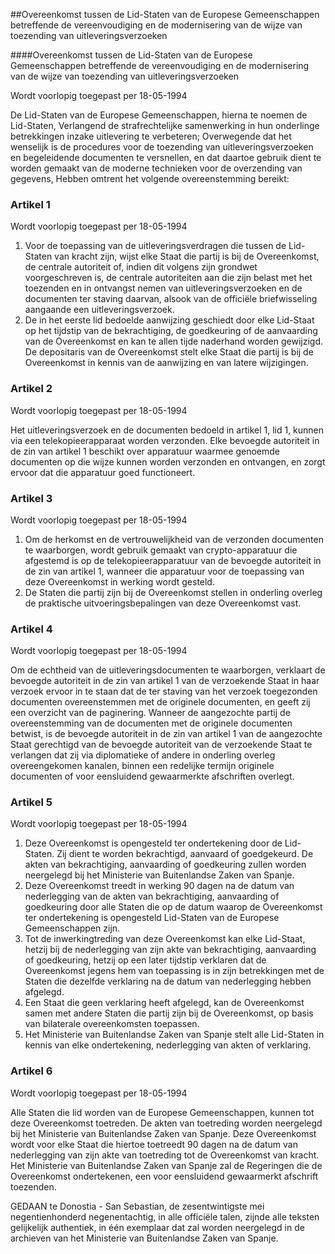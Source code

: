 <meta http-equiv='Content-Type' content='text/html; charset=utf-8' />

##Overeenkomst tussen de Lid-Staten van de Europese Gemeenschappen betreffende de vereenvoudiging en de modernisering van de wijze van toezending van uitleveringsverzoeken

####Overeenkomst tussen de Lid-Staten van de Europese Gemeenschappen betreffende de vereenvoudiging en de modernisering van de wijze van toezending van uitleveringsverzoeken

Wordt voorlopig toegepast per 18-05-1994 

De Lid-Staten van de Europese Gemeenschappen, hierna te noemen de Lid-Staten, Verlangend de strafrechtelijke samenwerking in hun onderlinge betrekkingen inzake uitlevering te verbeteren; Overwegende dat het wenselijk is de procedures voor de toezending van uitleveringsverzoeken en begeleidende documenten te versnellen, en dat daartoe gebruik dient te worden gemaakt van de moderne technieken voor de overzending van gegevens, Hebben omtrent het volgende overeenstemming bereikt:    

### Artikel  1  
Wordt voorlopig toegepast per 18-05-1994 

1.  Voor de toepassing van de uitleveringsverdragen die tussen de Lid-Staten van kracht zijn, wijst elke Staat die partij is bij de Overeenkomst, de centrale autoriteit of, indien dit volgens zijn grondwet voorgeschreven is, de centrale autoriteiten aan die zijn belast met het toezenden en in ontvangst nemen van uitleveringsverzoeken en de documenten ter staving daarvan, alsook van de officiële briefwisseling aangaande een uitleveringsverzoek.   
2.  De in het eerste lid bedoelde aanwijzing geschiedt door elke Lid-Staat op het tijdstip van de bekrachtiging, de goedkeuring of de aanvaarding van de Overeenkomst en kan te allen tijde naderhand worden gewijzigd. De depositaris van de Overeenkomst stelt elke Staat die partij is bij de Overeenkomst in kennis van de aanwijzing en van latere wijzigingen.  

### Artikel  2  
Wordt voorlopig toegepast per 18-05-1994 

Het uitleveringsverzoek en de documenten bedoeld in artikel 1, lid 1, kunnen via een telekopieerapparaat worden verzonden. Elke bevoegde autoriteit in de zin van artikel 1 beschikt over apparatuur waarmee genoemde documenten op die wijze kunnen worden verzonden en ontvangen, en zorgt ervoor dat die apparatuur goed functioneert. 

### Artikel  3  
Wordt voorlopig toegepast per 18-05-1994 

1.  Om de herkomst en de vertrouwelijkheid van de verzonden documenten te waarborgen, wordt gebruik gemaakt van crypto-apparatuur die afgestemd is op de telekopieerapparatuur van de bevoegde autoriteit in de zin van artikel 1, wanneer die apparatuur voor de toepassing van deze Overeenkomst in werking wordt gesteld.   
2.  De Staten die partij zijn bij de Overeenkomst stellen in onderling overleg de praktische uitvoeringsbepalingen van deze Overeenkomst vast.  

### Artikel  4  
Wordt voorlopig toegepast per 18-05-1994 

Om de echtheid van de uitleveringsdocumenten te waarborgen, verklaart de bevoegde autoriteit in de zin van artikel 1 van de verzoekende Staat in haar verzoek ervoor in te staan dat de ter staving van het verzoek toegezonden documenten overeenstemmen met de originele documenten, en geeft zij een overzicht van de paginering. Wanneer de aangezochte partij de overeenstemming van de documenten met de originele documenten betwist, is de bevoegde autoriteit in de zin van artikel 1 van de aangezochte Staat gerechtigd van de bevoegde autoriteit van de verzoekende Staat te verlangen dat zij via diplomatieke of andere in onderling overleg overeengekomen kanalen, binnen een redelijke termijn originele documenten of voor eensluidend gewaarmerkte afschriften overlegt. 

### Artikel  5  
Wordt voorlopig toegepast per 18-05-1994 

1.  Deze Overeenkomst is opengesteld ter ondertekening door de Lid-Staten. Zij dient te worden bekrachtigd, aanvaard of goedgekeurd. De akten van bekrachtiging, aanvaarding of goedkeuring zullen worden neergelegd bij het Ministerie van Buitenlandse Zaken van Spanje.   
2.  Deze Overeenkomst treedt in werking 90 dagen na de datum van nederlegging van de akten van bekrachtiging, aanvaarding of goedkeuring door alle Staten die op de datum waarop de Overeenkomst ter ondertekening is opengesteld Lid-Staten van de Europese Gemeenschappen zijn.   
3.  Tot de inwerkingtreding van deze Overeenkomst kan elke Lid-Staat, hetzij bij de nederlegging van zijn akte van bekrachtiging, aanvaarding of goedkeuring, hetzij op een later tijdstip verklaren dat de Overeenkomst jegens hem van toepassing is in zijn betrekkingen met de Staten die dezelfde verklaring na de datum van nederlegging hebben afgelegd.   
4.  Een Staat die geen verklaring heeft afgelegd, kan de Overeenkomst samen met andere Staten die partij zijn bij de Overeenkomst, op basis van bilaterale overeenkomsten toepassen.   
5.  Het Ministerie van Buitenlandse Zaken van Spanje stelt alle Lid-Staten in kennis van elke ondertekening, nederlegging van akten of verklaring.  

### Artikel  6  
Wordt voorlopig toegepast per 18-05-1994 

Alle Staten die lid worden van de Europese Gemeenschappen, kunnen tot deze Overeenkomst toetreden. De akten van toetreding worden neergelegd bij het Ministerie van Buitenlandse Zaken van Spanje. Deze Overeenkomst wordt voor elke Staat die hiertoe toetreedt 90 dagen na de datum van nederlegging van zijn akte van toetreding tot de Overeenkomst van kracht. Het Ministerie van Buitenlandse Zaken van Spanje zal de Regeringen die de Overeenkomst ondertekenen, een voor eensluidend gewaarmerkt afschrift toezenden. 

GEDAAN te Donostia - San Sebastian, de zesentwintigste mei negentienhonderd negenentachtig, in alle officiële talen, zijnde alle teksten gelijkelijk authentiek, in één exemplaar dat zal worden neergelegd in de archieven van het Ministerie van Buitenlandse Zaken van Spanje.

